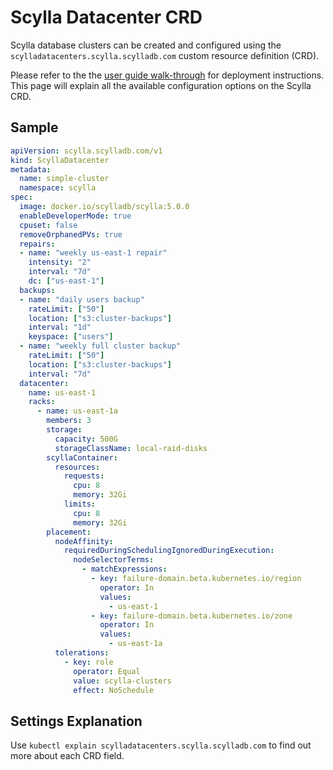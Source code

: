 # Scylla Datacenter CRD

Scylla database clusters can be created and configured using the `scylladatacenters.scylla.scylladb.com` custom resource definition (CRD).

Please refer to the the [user guide walk-through](generic.md) for deployment instructions.
This page will explain all the available configuration options on the Scylla CRD.

## Sample

```yaml
apiVersion: scylla.scylladb.com/v1
kind: ScyllaDatacenter
metadata:
  name: simple-cluster
  namespace: scylla
spec:
  image: docker.io/scylladb/scylla:5.0.0
  enableDeveloperMode: true
  cpuset: false
  removeOrphanedPVs: true
  repairs:
  - name: "weekly us-east-1 repair"
    intensity: "2"
    interval: "7d"
    dc: ["us-east-1"]
  backups:
  - name: "daily users backup"
    rateLimit: ["50"]
    location: ["s3:cluster-backups"]
    interval: "1d"
    keyspace: ["users"]
  - name: "weekly full cluster backup"
    rateLimit: ["50"]
    location: ["s3:cluster-backups"]
    interval: "7d"
  datacenter:
    name: us-east-1
    racks:
      - name: us-east-1a
        members: 3
        storage:
          capacity: 500G
          storageClassName: local-raid-disks
        scyllaContainer:
          resources:
            requests:
              cpu: 8
              memory: 32Gi
            limits:
              cpu: 8
              memory: 32Gi
        placement:
          nodeAffinity:
            requiredDuringSchedulingIgnoredDuringExecution:
              nodeSelectorTerms:
                - matchExpressions:
                  - key: failure-domain.beta.kubernetes.io/region
                    operator: In
                    values:
                      - us-east-1
                  - key: failure-domain.beta.kubernetes.io/zone
                    operator: In
                    values:
                      - us-east-1a
          tolerations:
            - key: role
              operator: Equal
              value: scylla-clusters
              effect: NoSchedule
```

## Settings Explanation

Use `kubectl explain scylladatacenters.scylla.scylladb.com` to find out more about each CRD field.